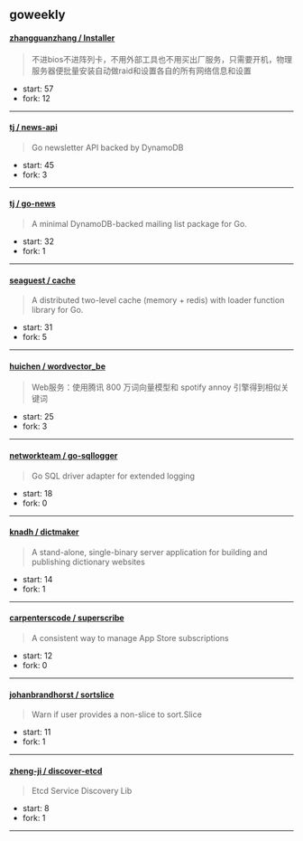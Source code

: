 ## goweekly

#### [zhangguanzhang / Installer](https://github.com/zhangguanzhang/Installer)

> 不进bios不进阵列卡，不用外部工具也不用买出厂服务，只需要开机，物理服务器便批量安装自动做raid和设置各自的所有网络信息和设置

+ start: 57
+ fork: 12

----


#### [tj / news-api](https://github.com/tj/news-api)

> Go newsletter API backed by DynamoDB 

+ start: 45
+ fork: 3

----


#### [tj / go-news](https://github.com/tj/go-news)

> A minimal DynamoDB-backed mailing list package for Go.

+ start: 32
+ fork: 1

----


#### [seaguest / cache](https://github.com/seaguest/cache)

> A distributed two-level cache (memory + redis) with loader function library for Go.

+ start: 31
+ fork: 5

----


#### [huichen / wordvector_be](https://github.com/huichen/wordvector_be)

> Web服务：使用腾讯 800 万词向量模型和 spotify annoy 引擎得到相似关键词

+ start: 25
+ fork: 3

----


#### [networkteam / go-sqllogger](https://github.com/networkteam/go-sqllogger)

> Go SQL driver adapter for extended logging

+ start: 18
+ fork: 0

----


#### [knadh / dictmaker](https://github.com/knadh/dictmaker)

> A stand-alone, single-binary server application for building and publishing dictionary websites

+ start: 14
+ fork: 1

----


#### [carpenterscode / superscribe](https://github.com/carpenterscode/superscribe)

> A consistent way to manage App Store subscriptions

+ start: 12
+ fork: 0

----


#### [johanbrandhorst / sortslice](https://github.com/johanbrandhorst/sortslice)

> Warn if user provides a non-slice to sort.Slice

+ start: 11
+ fork: 1

----


#### [zheng-ji / discover-etcd](https://github.com/zheng-ji/discover-etcd)

> Etcd Service Discovery Lib

+ start: 8
+ fork: 1

----

